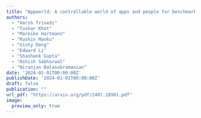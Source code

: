 ```yaml
---
title: "Appworld: A controllable world of apps and people for benchmarking interactive coding agents"
authors:
  - "Harsh Trivedi"
  - "Tushar Khot"
  - "Mareike Hartmann"
  - "Ruskin Manku"
  - "Vinty Dong"
  - "Edward Li"
  - "Shashank Gupta"
  - "Ashish Sabharwal"
  - "Niranjan Balasubramanian"
date: '2024-01-01T00:00:00Z'
publishDate: '2024-01-01T00:00:00Z'
draft: false
publication: ""
url_pdf: "https://arxiv.org/pdf/2407.18901.pdf"
image:
  preview_only: true
---
```

